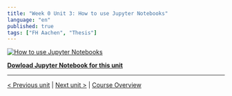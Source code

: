 ```yaml
---
title: "Week 0 Unit 3: How to use Jupyter Notebooks"
language: "en"
published: true
tags: ["FH Aachen", "Thesis"]
---
```


[![How to use Jupyter Notebooks](https://img.youtube.com/vi/8CVzFgbdDa8/hqdefault.jpg)](https://youtu.be/8CVzFgbdDa8)

[**Dowload Jupyter Notebook for this unit**](https://opensap-public.s3.openhpicloud.de/courses/2qRB6Gz3FcfD2OBbnSCf8m/rtfiles/2rfK9nsarT2HlMEiGUUIoP/openSAP_python1_week_0_Unit_4_helloworld.ipynb)

---

[< Previous unit](/teaching/python-mooc/week1_welcome_to_week_1) | [Next unit >](/teaching/python-mooc/week0_unit2_installing_python_and_jupyter) |
[Course Overview](/teaching/python-mooc)